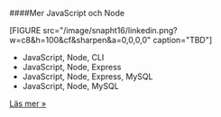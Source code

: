 ####Mer JavaScript och Node

[FIGURE src="/image/snapht16/linkedin.png?w=c8&h=100&cf&sharpen&a=0,0,0,0" caption="TBD"]

* JavaScript, Node, CLI
* JavaScript, Node, Express
* JavaScript, Node, Express, MySQL
* JavaScript, Node, MySQL

[Läs mer »](#)
